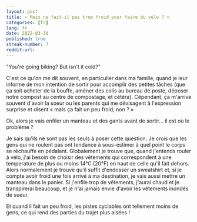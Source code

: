 ```yaml
---
layout: post
title: « Mais ne fait-il pas trop froid pour faire du vélo ? »
categories: [fr]
lang: fr
date: 2022-03-30
published: true
streak-number: 7
reddit-url:
---
```

"You're going biking? But isn't it cold?"

C'est ce qu'on me dit souvent, en particulier dans ma famille, quand je leur informe de mon intention de sortir pour accomplir des petites tâches (que ça soit acheter de la bouffe, améner des colis au bureau de poste, déposer notre compost au centre de compostage, et cétéra). Cépendant, ça m'arrive souvent d'avoir la soeur ou les parents qui me dévisagent à l'expression surprise et disent « mais ça fait un peu froid, non ? »

Ok, alors je vais enfiler un manteau et des gants avant de sortir... il est où le problème ?

Je sais qu'ils ne sont pas les seuls à poser cette question. Je crois que les gens qui ne roulent pas ont tendance à sous-estimer à quel point le corps se réchauffe en pédalant. Globalement je trouve que, quand j'entends rouler à vélo, j'ai besoin de choisir des vêtements qui correspondent à une temperature de plus ou moins 14°C (20°F) en haut de celle qu'il fait dehors. Alors normalement je trouve qu'il suffit d'endosser un sweatshirt et, si je compte avoir froid une fois arrivé à ma destination, je vais aussi  mettre un manteau dans le panier. Si j'enfile trop de vêtements, j'aurai chaud et je transpirerai beaucoup, et je n'ai jamais envie d'avoir les vêtements inondés de sueur.

Et quand il fait un peu froid, les pistes cyclables ont tellement moins de gens, ce qui rend des parties du trajet plus aisées !
